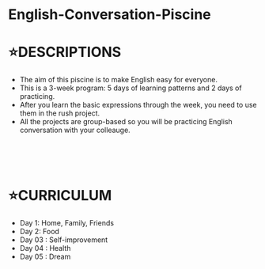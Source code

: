 # English-Conversation-Piscine

⭐DESCRIPTIONS
==============

* The aim of this piscine is to make English easy for everyone.
* This is a 3-week program: 5 days of learning patterns and 2 days of practicing.
* After you learn the basic expressions through the week, you need to use them in the rush project.
* All the projects are group-based so you will be practicing English conversation with your colleauge.
</br>
</br>
</br>

⭐CURRICULUM
==============


* Day 1: Home, Family, Friends
* Day 2: Food
* Day 03 : Self-improvement
* Day 04 : Health
* Day 05 : Dream

</br>
</br>
</br>
